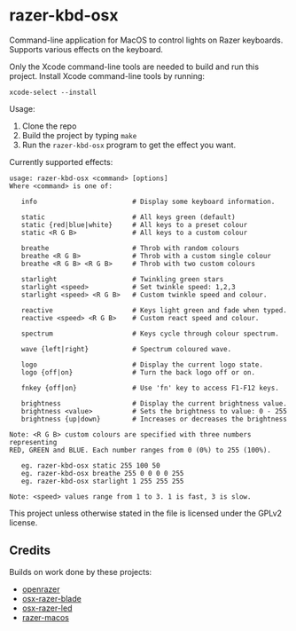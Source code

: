 # razer-kbd-osx
Command-line application for MacOS to control lights on Razer keyboards. Supports various effects on the keyboard.

Only the Xcode command-line tools are needed to build and run this project. Install Xcode command-line tools by running:

    xcode-select --install

Usage:

1. Clone the repo
2. Build the project by typing `make`
3. Run the `razer-kbd-osx` program to get the effect you want.

Currently supported effects:

```
usage: razer-kbd-osx <command> [options]
Where <command> is one of:

   info                        # Display some keyboard information.

   static                      # All keys green (default)
   static {red|blue|white}     # All keys to a preset colour
   static <R G B>              # All keys to a custom colour

   breathe                     # Throb with random colours
   breathe <R G B>             # Throb with a custom single colour
   breathe <R G B> <R G B>     # Throb with two custom colours

   starlight                   # Twinkling green stars
   starlight <speed>           # Set twinkle speed: 1,2,3
   starlight <speed> <R G B>   # Custom twinkle speed and colour.

   reactive                    # Keys light green and fade when typed.
   reactive <speed> <R G B>    # Custom react speed and colour.

   spectrum                    # Keys cycle through colour spectrum.

   wave {left|right}           # Spectrum coloured wave.

   logo                        # Display the current logo state.
   logo {off|on}               # Turn the back logo off or on.

   fnkey {off|on}              # Use 'fn' key to access F1-F12 keys.

   brightness                  # Display the current brightness value.
   brightness <value>          # Sets the brightness to value: 0 - 255
   brightness {up|down}        # Increases or decreases the brightness

Note: <R G B> custom colours are specified with three numbers representing
RED, GREEN and BLUE. Each number ranges from 0 (0%) to 255 (100%).

   eg. razer-kbd-osx static 255 100 50
   eg. razer-kbd-osx breathe 255 0 0 0 0 255
   eg. razer-kbd-osx starlight 1 255 255 255

Note: <speed> values range from 1 to 3. 1 is fast, 3 is slow.
```


This project unless otherwise stated in the file is licensed under the GPLv2 license.

## Credits

Builds on work done by these projects:

* [openrazer](https://github.com/openrazer/openrazer)
* [osx-razer-blade](https://github.com/kprinssu/osx-razer-blade)
* [osx-razer-led](https://github.com/dylanparker/osx-razer-led)
* [razer-macos](https://github.com/1kc/razer-macos)
